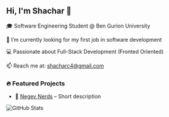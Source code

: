 ## Hi, I'm Shachar 👋  

🎓 Software Engineering Student @ Ben Gurion University  

🔭 I’m currently looking for my first job in software development

💻 Passionate about Full-Stack Development (Fronted Oriented)

📫 Reach me at: [shacharc4@gmail.com](mailto:shacharc4@gmail.com)  

### 🔥 Featured Projects  
- 🚀 [Negev Nerds](https://github.com/your-username/project-repo) – Short description  

![GitHub Stats](https://github-readme-stats.vercel.app/api?username=your-username&show_icons=true&theme=dark)
